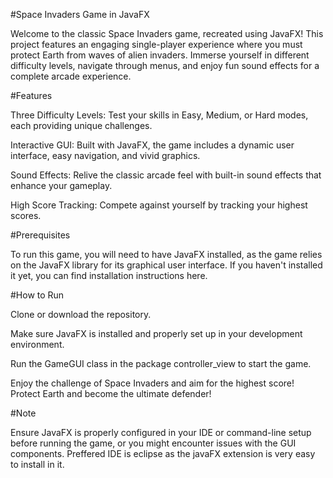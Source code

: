 #Space Invaders Game in JavaFX

Welcome to the classic Space Invaders game, recreated using JavaFX! This project features an engaging single-player experience where you must protect Earth from waves of alien invaders. Immerse yourself in different difficulty levels, navigate through menus, and enjoy fun sound effects for a complete arcade experience.

#Features

Three Difficulty Levels: Test your skills in Easy, Medium, or Hard modes, each providing unique challenges.

Interactive GUI: Built with JavaFX, the game includes a dynamic user interface, easy navigation, and vivid graphics.

Sound Effects: Relive the classic arcade feel with built-in sound effects that enhance your gameplay.

High Score Tracking: Compete against yourself by tracking your highest scores.

#Prerequisites

To run this game, you will need to have JavaFX installed, as the game relies on the JavaFX library for its graphical user interface. If you haven't installed it yet, you can find installation instructions here.

#How to Run

Clone or download the repository.

Make sure JavaFX is installed and properly set up in your development environment.

Run the GameGUI class in the package controller_view to start the game.

Enjoy the challenge of Space Invaders and aim for the highest score! Protect Earth and become the ultimate defender!

#Note

Ensure JavaFX is properly configured in your IDE or command-line setup before running the game, or you might encounter issues with the GUI components. Preffered IDE is eclipse as the javaFX extension is very easy to install in it.

